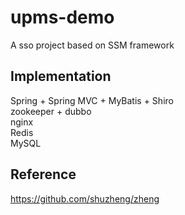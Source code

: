 # upms-demo
A sso project based on SSM framework

## Implementation
Spring + Spring MVC + MyBatis + Shiro<br>
zookeeper + dubbo<br>
nginx<br>
Redis<br>
MySQL<br>

## Reference
https://github.com/shuzheng/zheng
